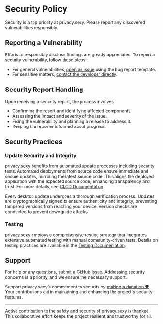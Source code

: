 # Security Policy

Security is a top priority at privacy.sexy.
Please report any discovered vulnerabilities responsibly.

## Reporting a Vulnerability

Efforts to responsibly disclose findings are greatly appreciated. To report a security vulnerability, follow these steps:

- For general vulnerabilities, [open an issue](https://github.com/undergroundwires/privacy.sexy/issues/new/choose) using the bug report template.
- For sensitive matters, [contact the developer directly](https://undergroundwires.dev).

## Security Report Handling

Upon receiving a security report, the process involves:

- Confirming the report and identifying affected components.
- Assessing the impact and severity of the issue.
- Fixing the vulnerability and planning a release to address it.
- Keeping the reporter informed about progress.

## Security Practices

### Update Security and Integrity

privacy.sexy benefits from automated update processes including security tests. Automated deployments from source code ensure immediate and secure updates, mirroring the latest source code. This aligns the deployed application with the expected source code, enhancing transparency and trust. For more details, see [CI/CD Documentation](./docs/ci-cd.md).

Every desktop update undergoes a thorough verification process. Updates are cryptographically signed to ensure authenticity and integrity, preventing tampered versions from reaching your device. Version checks are conducted to prevent downgrade attacks.

### Testing

privacy.sexy employs a comprehensive testing strategy that integrates extensive automated testing with manual community-driven tests.
Details on testing practices are available in the [Testing Documentation](./docs/tests.md).

## Support

For help or any questions, [submit a GitHub issue](https://github.com/undergroundwires/privacy.sexy/issues/new/choose). Addressing security concerns is a priority, and we ensure the necessary support.

Support privacy.sexy's commitment to security by [making a donation ❤️](https://github.com/sponsors/undergroundwires). Your contributions aid in maintaining and enhancing the project's security features.

---

Active contribution to the safety and security of privacy.sexy is thanked. This collaborative effort keeps the project resilient and trustworthy for all.
